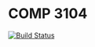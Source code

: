 # COMP 3104

[![Build Status](https://travis-ci.org/AlecGBC/COMP3104.svg?branch=master)](https://travis-ci.org/AlecGBC/COMP3104)
